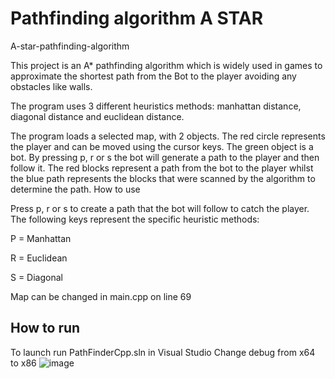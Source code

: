 # Pathfinding algorithm A STAR

A-star-pathfinding-algorithm

This project is an A* pathfinding algorithm which is widely used in games to approximate the shortest path from the Bot to the player avoiding any obstacles like walls.

The program uses 3 different heuristics methods: manhattan distance, diagonal distance and euclidean distance.

The program loads a selected map, with 2 objects. The red circle represents the player and can be moved using the cursor keys. The green object is a bot. By pressing p, r or s the bot will generate a path to the player and then follow it. The red blocks represent a path from the bot to the player whilst the blue path represents the blocks that were scanned by the algorithm to determine the path.
How to use


Press p, r or s to create a path that the bot will follow to catch the player. The following keys represent the specific heuristic methods:

P = Manhattan

R = Euclidean

S = Diagonal

Map can be changed in main.cpp on line 69

## How to run
To launch run PathFinderCpp.sln in Visual Studio
Change debug from x64 to x86
![image](https://user-images.githubusercontent.com/60928508/187550348-d74ba5d5-8bf4-4e77-9441-8efb60e41a4b.png)

